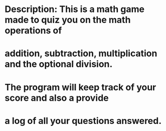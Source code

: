 # Description: This is a math game made to quiz you on the math operations of
#              addition, subtraction, multiplication and the optional division.
#              The program will keep track of your score and also a provide
#              a log of all your questions answered. 

